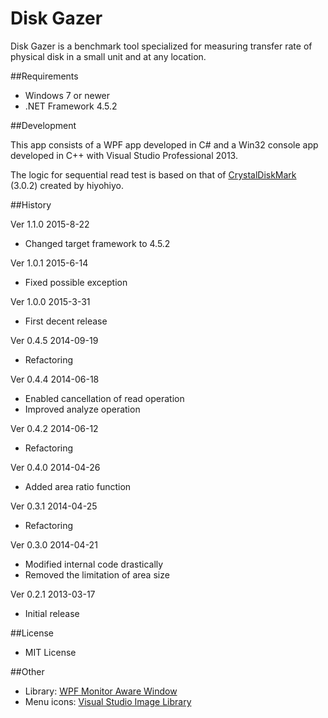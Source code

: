 ﻿Disk Gazer
==========

Disk Gazer is a benchmark tool specialized for measuring transfer rate of physical disk in a small unit and at any location.

##Requirements

 * Windows 7 or newer
 * .NET Framework 4.5.2

##Development

This app consists of a WPF app developed in C# and a Win32 console app developed in C++ with Visual Studio Professional 2013.

The logic for sequential read test is based on that of [CrystalDiskMark][1] (3.0.2) created by hiyohiyo.

##History

Ver 1.1.0 2015-8-22

 - Changed target framework to 4.5.2

Ver 1.0.1 2015-6-14

 - Fixed possible exception

Ver 1.0.0 2015-3-31

 - First decent release

Ver 0.4.5 2014-09-19

 - Refactoring

Ver 0.4.4 2014-06-18

 - Enabled cancellation of read operation
 - Improved analyze operation

Ver 0.4.2 2014-06-12

 - Refactoring

Ver 0.4.0 2014-04-26

 - Added area ratio function

Ver 0.3.1 2014-04-25

 - Refactoring

Ver 0.3.0 2014-04-21

 - Modified internal code drastically
 - Removed the limitation of area size

Ver 0.2.1 2013-03-17

 - Initial release

##License

 - MIT License

##Other

 - Library: [WPF Monitor Aware Window][2]
 - Menu icons: [Visual Studio Image Library][3]

[1]: http://crystalmark.info/
[2]: https://github.com/emoacht/WpfMonitorAware
[3]: http://msdn.microsoft.com/en-us/library/ms246582.aspx
